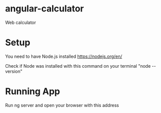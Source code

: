 # angular-calculator
Web calculator

# Setup
You need to have Node.js installed 
https://nodejs.org/en/

Check if Node was installed with this command on your terminal "node --version"

# Running App

Run ng server and open your browser with this address 
